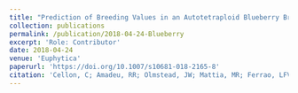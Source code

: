 ```yaml
---
title: "Prediction of Breeding Values in an Autotetraploid Blueberry Breeding Population with Extensive Pedigree Data"
collection: publications
permalink: /publication/2018-04-24-Blueberry
excerpt: 'Role: Contributor'
date: 2018-04-24
venue: 'Euphytica'
paperurl: 'https://doi.org/10.1007/s10681-018-2165-8'
citation: 'Cellon, C; Amadeu, RR; Olmstead, JW; Mattia, MR; Ferrao, LFV; Munoz, PR. Estimation of Genetic Parameters and Prediction of Breeding Values in an Autotetraploid Blueberry Breeding Population with Extensive Pedigree Data. Euphytica 214:87, 2018.'
---
```

